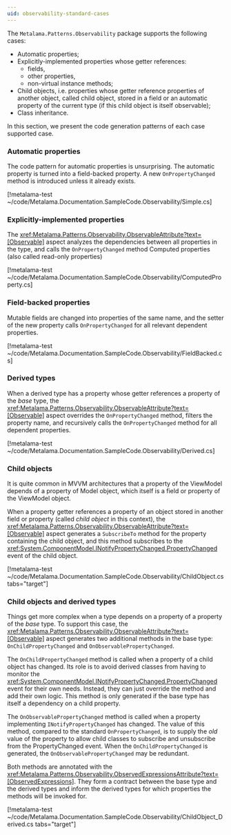 ```yaml
---
uid: observability-standard-cases
---
```



The `Metalama.Patterns.Observability` package supports the following cases:

* Automatic properties;
* Explicitly-implemented properties whose getter references:
    - fields,
    - other properties,
    - non-virtual instance methods;
* Child objects, i.e. properties whose getter reference properties of another object, called child object, stored in a field or an automatic property of the current type (if this child object is itself observable);
* Class inheritance.

In this section, we present the code generation patterns of each case supported case.

### Automatic properties

The code pattern for automatic properties is unsurprising. The automatic property is turned into a field-backed property. A new `OnPropertyChanged` method is introduced unless it already exists.

[!metalama-test ~/code/Metalama.Documentation.SampleCode.Observability/Simple.cs]

### Explicitly-implemented properties

The <xref:Metalama.Patterns.Observability.ObservableAttribute?text=[Observable]> aspect analyzes the dependencies between all properties in the type, and calls the `OnPropertyChanged` method
Computed properties (also called read-only properties)

[!metalama-test ~/code/Metalama.Documentation.SampleCode.Observability/ComputedProperty.cs]

### Field-backed properties

Mutable fields are changed into properties of the same name, and the setter of the new property calls `OnPropertyChanged` for all relevant dependent properties.

[!metalama-test ~/code/Metalama.Documentation.SampleCode.Observability/FieldBacked.cs]


### Derived types

When a derived type has a property whose getter references a property of the _base_ type, the <xref:Metalama.Patterns.Observability.ObservableAttribute?text=[Observable]> aspect overrides the `OnPropertyChanged` method, filters the property name, and recursively calls the `OnPropertyChanged` method for all dependent properties.

[!metalama-test ~/code/Metalama.Documentation.SampleCode.Observability/Derived.cs]

### Child objects

It is quite common in MVVM architectures that a property of the ViewModel depends of a property of Model object, which itself is a field or property of the ViewModel object. 

When a property getter references a property of an object stored in another field or property (called _child object_ in this context), the <xref:Metalama.Patterns.Observability.ObservableAttribute?text=[Observable]> aspect generates a `SubscribeTo` method for the property containing the child object, and this method subscribes to the <xref:System.ComponentModel.INotifyPropertyChanged.PropertyChanged> event of the child object.

[!metalama-test ~/code/Metalama.Documentation.SampleCode.Observability/ChildObject.cs tabs="target"]

### Child objects and derived types

Things get more complex when a type depends on a property of a property of the _base_ type. To support this case, the <xref:Metalama.Patterns.Observability.ObservableAttribute?text=[Observable]> aspect generates two additional methods in the base type: `OnChildPropertyChanged` and `OnObservablePropertyChanged`.

The `OnChildPropertyChanged` method is called when a property of a child object has changed. Its role is to avoid derived classes from having to monitor the <xref:System.ComponentModel.INotifyPropertyChanged.PropertyChanged> event for their own needs. Instead, they can just override the method and add their own logic. This method is only generated if the base type has itself a dependency on a child property.

The `OnObservablePropertyChanged` method is called when a property implementing `INotifyPropertyChanged` has changed. The value of this method, compared to the standard `OnPropertyChanged`, is to supply the _old_ value of the property to allow child classes to subscribe and unsubscribe from the PropertyChanged event. When the `OnChildPropertyChanged` is generated, the `OnObservablePropertyChanged` may be redundant.

Both methods are annotated with the <xref:Metalama.Patterns.Observability.ObservedExpressionsAttribute?text=[ObservedExpressions]>. They form a contract between the base type and the derived types and inform the derived types for which properties the methods will be invoked for.

[!metalama-test ~/code/Metalama.Documentation.SampleCode.Observability/ChildObject_Derived.cs  tabs="target"]